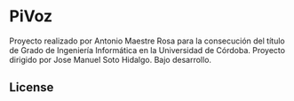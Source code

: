 # PiVoz

Proyecto realizado por Antonio Maestre Rosa para la consecución del título de Grado de Ingeniería Informática en la Universidad de Córdoba. Proyecto dirigido por Jose Manuel Soto Hidalgo. Bajo desarrollo.

## License
